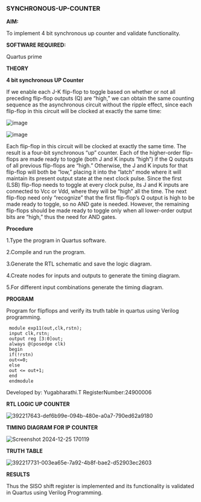 ### SYNCHRONOUS-UP-COUNTER

**AIM:**

To implement 4 bit synchronous up counter and validate functionality.

**SOFTWARE REQUIRED:**

Quartus prime

**THEORY**

**4 bit synchronous UP Counter**

If we enable each J-K flip-flop to toggle based on whether or not all preceding flip-flop outputs (Q) are “high,” we can obtain the same counting sequence as the asynchronous circuit without the ripple effect, since each flip-flop in this circuit will be clocked at exactly the same time:

![image](https://github.com/naavaneetha/SYNCHRONOUS-UP-COUNTER/assets/154305477/d5db3fa0-e413-404c-b80e-b2f39d82e7e8)


![image](https://github.com/naavaneetha/SYNCHRONOUS-UP-COUNTER/assets/154305477/52cb61eb-d04b-442d-810c-31185a68410b)

Each flip-flop in this circuit will be clocked at exactly the same time.
The result is a four-bit synchronous “up” counter. Each of the higher-order flip-flops are made ready to toggle (both J and K inputs “high”) if the Q outputs of all previous flip-flops are “high.”
Otherwise, the J and K inputs for that flip-flop will both be “low,” placing it into the “latch” mode where it will maintain its present output state at the next clock pulse.
Since the first (LSB) flip-flop needs to toggle at every clock pulse, its J and K inputs are connected to Vcc or Vdd, where they will be “high” all the time.
The next flip-flop need only “recognize” that the first flip-flop’s Q output is high to be made ready to toggle, so no AND gate is needed.
However, the remaining flip-flops should be made ready to toggle only when all lower-order output bits are “high,” thus the need for AND gates.

**Procedure**

 1.Type the program in Quartus software.
 
 2.Compile and run the program. 
 
 3.Generate the RTL schematic and save the logic diagram.
 
 4.Create nodes for inputs and outputs to generate the timing diagram. 
 
 5.For different input combinations generate the timing diagram.
 
**PROGRAM**

Program for flipflops and verify its truth table in quartus using Verilog programming. 
~~~
 module exp11(out,clk,rstn);
 input clk,rstn;
 output reg [3:0]out;
 always @(posedge clk)
 begin
 if(!rstn)
 out<=0;
 else
 out <= out+1;
 end
 endmodule
~~~

Developed by: Yugabharathi.T RegisterNumber:24900006

**RTL LOGIC UP COUNTER**

![392217643-def6b99e-094b-480e-a0a7-790ed62a9180](https://github.com/user-attachments/assets/52e38e22-736c-4414-9eb4-307d33143f48)

**TIMING DIAGRAM FOR IP COUNTER**

![Screenshot 2024-12-25 170119](https://github.com/user-attachments/assets/94598fdb-4661-4737-bc70-490628cc77df)


**TRUTH TABLE**

![392217731-003ea65e-7a92-4b8f-bae2-d52903ec2603](https://github.com/user-attachments/assets/930e9c4a-4ba1-4992-82e4-ede4926d8d86)

**RESULTS**

Thus the SISO shift register is implemented and its functionality is validated in Quartus using Verilog Programming.
